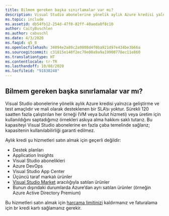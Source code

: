 ```yaml
---
title: Bilmem gereken başka sınırlamalar var mı?
description: Visual Studio abonelerine yönelik aylık Azure kredisi yalnızca geliştirme ve test amaçlıdır ve mali olarak desteklenen bir SLA’sı....
ms.topic: include
ms.assetid: db54fb12-254d-47f0-82ff-40aeda8f8c10
author: CaityBuschlen
ms.author: cabuschl
ms.date: 4/3/2020
ms.faqid: q5_8
ms.openlocfilehash: 34094e2a89c2a9808d4f0ba921d97e434be3b66a
ms.sourcegitcommit: c31815e140f2ec79e00a9a9a19900778ec11e860
ms.translationtype: HT
ms.contentlocale: tr-TR
ms.lasthandoff: 10/08/2020
ms.locfileid: "91838248"
---
```

## <a name="are-there-any-other-limitations-i-should-be-aware-of"></a>Bilmem gereken başka sınırlamalar var mı?

Visual Studio abonelerine yönelik aylık Azure kredisi yalnızca geliştirme ve test amaçlıdır ve mali olarak desteklenen bir SLA’sı yoktur. Sürekli 120 saatten fazla çalıştırılan her örneği (VM veya bulut hizmeti) veya üretim için kullanıldığını saptadığımız örnekleri askıya alma hakkını saklı tutarız. Bu kapasiteyi Visual Studio abonelerine en fazla çaba temelinde sağlarız; kapasitenin kullanılabilirliği garanti edilmez.

Aylık kredi şu hizmetleri satın almak için geçerli değildir:

- Destek planları
- Application Insights
- Visual Studio abonelikleri
- Azure DevOps
- Visual Studio App Center
- Üçüncü taraf markalı ürünler
- [Visual Studio Market](https://marketplace.visualstudio.com/) aracılığıyla satılan ürünler
- Bunun dışındaki durumlarda Azure’dan ayrı satılan ürünler (örneğin Azure Active Directory Premium)

Bu hizmetleri satın almak için [harcama limitinizi](/azure/billing/billing-spending-limit) kaldırmanız ve faturalama için br kredi kartı sağlamanız gerekir.